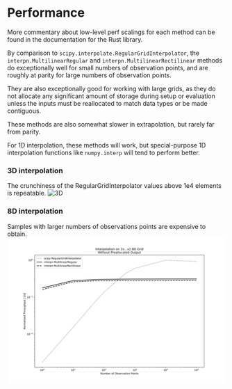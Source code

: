 # Performance

More commentary about low-level perf scalings for each method
can be found in the documentation for the Rust library.

By comparison to `scipy.interpolate.RegularGridInterpolator`,
the `interpn.MultilinearRegular` and `interpn.MultilinearRectilinear`
methods do exceptionally well for small numbers of observation points,
and are roughly at parity for large numbers of observation points. 

They are also exceptionally good for working with large grids,
as they do not allocate any significant amount of storage during
setup or evaluation unless the inputs must be reallocated to match data types or be made contiguous.

These methods are also somewhat slower in extrapolation, but rarely
far from parity.

For 1D interpolation, these methods will work, but special-purpose
1D interpolation functions like `numpy.interp` will tend to perform
better.

### 3D interpolation
The crunchiness of the RegularGridInterpolator values above 1e4 elements is repeatable.
![3D](./no_prealloc.svg)

### 8D interpolation
Samples with larger numbers of observations points are expensive to obtain.
![8D](./8d_no_prealloc.svg)
